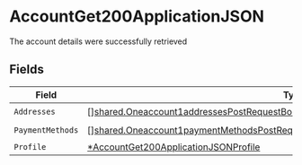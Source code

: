 # AccountGet200ApplicationJSON

The account details were successfully retrieved


## Fields

| Field                                                                                                                                                                                      | Type                                                                                                                                                                                       | Required                                                                                                                                                                                   | Description                                                                                                                                                                                |
| ------------------------------------------------------------------------------------------------------------------------------------------------------------------------------------------ | ------------------------------------------------------------------------------------------------------------------------------------------------------------------------------------------ | ------------------------------------------------------------------------------------------------------------------------------------------------------------------------------------------ | ------------------------------------------------------------------------------------------------------------------------------------------------------------------------------------------ |
| `Addresses`                                                                                                                                                                                | [][shared.Oneaccount1addressesPostRequestBodyContentApplication1jsonSchema](../../models/shared/oneaccount1addressespostrequestbodycontentapplication1jsonschema.md)                       | :heavy_check_mark:                                                                                                                                                                         | N/A                                                                                                                                                                                        |
| `PaymentMethods`                                                                                                                                                                           | [][shared.Oneaccount1paymentMethodsPostRequestBodyContentApplication1jsonSchemaOutput](../../models/shared/oneaccount1paymentmethodspostrequestbodycontentapplication1jsonschemaoutput.md) | :heavy_check_mark:                                                                                                                                                                         | N/A                                                                                                                                                                                        |
| `Profile`                                                                                                                                                                                  | [*AccountGet200ApplicationJSONProfile](../../models/operations/accountget200applicationjsonprofile.md)                                                                                     | :heavy_minus_sign:                                                                                                                                                                         | N/A                                                                                                                                                                                        |
